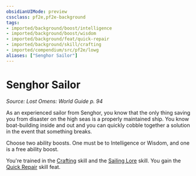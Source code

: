 ```yaml
---
obsidianUIMode: preview
cssclass: pf2e,pf2e-background
tags:
- imported/background/boost/intelligence
- imported/background/boost/wisdom
- imported/background/feat/quick-repair
- imported/background/skill/crafting
- imported/compendium/src/pf2e/lowg
aliases: ["Senghor Sailor"]
---
```

# Senghor Sailor
*Source: Lost Omens: World Guide p. 94*  

As an experienced sailor from Senghor, you know that the only thing saving you from disaster on the high seas is a properly maintained ship. You know boat-building inside and out and you can quickly cobble together a solution in the event that something breaks.

Choose two ability boosts. One must be to Intelligence or Wisdom, and one is a free ability boost.

You're trained in the [Crafting](../../skills.md#Crafting) skill and the [Sailing Lore](../../skills.md#Lore) skill. You gain the [Quick Repair](../../feats/quick-repair.md) skill feat.